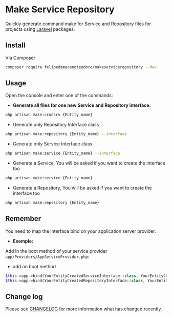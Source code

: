 # Make Service Repository 

Quickly generate command make for Service and Repository files for projects using [Laravel](https://www.linkedin.com/in/felipedamacenoteodoro) packages.

## Install

Via Composer

``` bash
composer require felipedamacenoteodoro/makeservicerepository --dev
```

## Usage

Open the console and enter one of the commands:

- **Generate all files for one new Service and Repository interface:**

``` bash
php artisan make:crudsrv {Entity_name}

```

- Generate only Repository Interface class

``` bash
php artisan make:repository {Entity_name} --interface 
```

- Generate only Service Interface class

``` bash
php artisan make:service {Entity_name} --interface
```

- Generate a Service, You will be asked if you want to create the interface too

``` bash
php artisan make:service {Entity_name}
``` 

- Generate a Repository, You will be asked if you want to create the interface too

``` bash
php artisan make:repository {Entity_name}
```

## Remember

You need to map the interface bind on your application server provider.

- **Exemple:**

Add In the boot method of your service provider `app/Providers/AppServiceProvider.php`:

- add on boot method

```php
$this->app->bind(YourEntityCreatedServiceInterface::class, YourEntityCreatedService::class);
$this->app->bind(YourEntityCreatedRepositoryInterface::class, YourEntityCreatedRepository::class);
```

## Change log

Please see [CHANGELOG](CHANGELOG.md) for more information what has changed recently.
